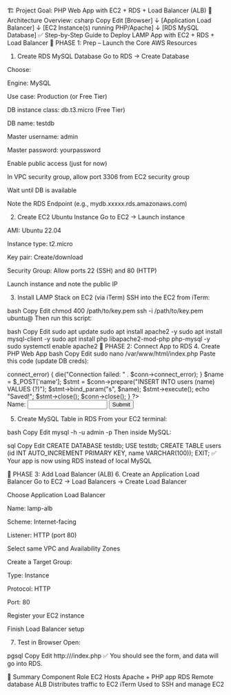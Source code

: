 🏗️ Project Goal: PHP Web App with EC2 + RDS + Load Balancer (ALB)
📌 Architecture Overview:
csharp
Copy
Edit
[Browser]
   ↓
[Application Load Balancer]
   ↓
[EC2 Instance(s) running PHP/Apache]
   ↓
[RDS MySQL Database]
✅ Step-by-Step Guide to Deploy LAMP App with EC2 + RDS + Load Balancer
🔹 PHASE 1: Prep – Launch the Core AWS Resources
1. Create RDS MySQL Database
Go to RDS → Create Database

Choose:

Engine: MySQL

Use case: Production (or Free Tier)

DB instance class: db.t3.micro (Free Tier)

DB name: testdb

Master username: admin

Master password: yourpassword

Enable public access (just for now)

In VPC security group, allow port 3306 from EC2 security group

Wait until DB is available

Note the RDS Endpoint (e.g., mydb.xxxxx.rds.amazonaws.com)

2. Create EC2 Ubuntu Instance
Go to EC2 → Launch instance

AMI: Ubuntu 22.04

Instance type: t2.micro

Key pair: Create/download

Security Group: Allow ports 22 (SSH) and 80 (HTTP)

Launch instance and note the public IP

3. Install LAMP Stack on EC2 (via iTerm)
SSH into the EC2 from iTerm:

bash
Copy
Edit
chmod 400 /path/to/key.pem
ssh -i /path/to/key.pem ubuntu@<EC2-IP>
Then run this script:

bash
Copy
Edit
sudo apt update
sudo apt install apache2 -y
sudo apt install mysql-client -y
sudo apt install php libapache2-mod-php php-mysql -y
sudo systemctl enable apache2
🔹 PHASE 2: Connect App to RDS
4. Create PHP Web App
bash
Copy
Edit
sudo nano /var/www/html/index.php
Paste this code (update DB creds):

<?php
ini_set('display_errors', 1);
error_reporting(E_ALL);

if (isset($_POST['submit'])) {
  $host = "your-rds-endpoint.rds.amazonaws.com"; // ✅ REPLACE THIS
  $user = "admin"; // ✅ Your RDS username
  $pass = "yourpassword"; // ✅ Your RDS password
  $db   = "testdb"; // ✅ Your database name

  // Establish connection
  $conn = new mysqli($host, $user, $pass, $db);

  if ($conn->connect_error) {
    die("Connection failed: " . $conn->connect_error);
  }

  $name = $_POST['name'];
  $stmt = $conn->prepare("INSERT INTO users (name) VALUES (?)");
  $stmt->bind_param("s", $name);
  $stmt->execute();

  echo "Saved!";
  $stmt->close();
  $conn->close();
}
?>

<!DOCTYPE html>
<html>
<body>
  <form method="post">
    Name: <input type="text" name="name"/>
    <input type="submit" name="submit"/>
  </form>
</body>
</html>



5. Create MySQL Table in RDS
From your EC2 terminal:

bash
Copy
Edit
mysql -h <RDS-ENDPOINT> -u admin -p
Then inside MySQL:

sql
Copy
Edit
CREATE DATABASE testdb;
USE testdb;
CREATE TABLE users (id INT AUTO_INCREMENT PRIMARY KEY, name VARCHAR(100));
EXIT;
✅ Your app is now using RDS instead of local MySQL

🔹 PHASE 3: Add Load Balancer (ALB)
6. Create an Application Load Balancer
Go to EC2 → Load Balancers → Create Load Balancer

Choose Application Load Balancer

Name: lamp-alb

Scheme: Internet-facing

Listener: HTTP (port 80)

Select same VPC and Availability Zones

Create a Target Group:

Type: Instance

Protocol: HTTP

Port: 80

Register your EC2 instance

Finish Load Balancer setup

7. Test in Browser
Open:

pgsql
Copy
Edit
http://<Load-Balancer-DNS>/index.php
✅ You should see the form, and data will go into RDS.

🚀 Summary
Component	Role
EC2	Hosts Apache + PHP app
RDS	Remote database
ALB	Distributes traffic to EC2
iTerm	Used to SSH and manage EC2


